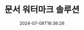 ---
############################# Static ############################
layout: "family"
date:  2024-07-08T16:36:26
draft: false

product: "Watermark"
product_tag: "watermark"

lang: ko

############################# Head ############################
head_title: "문서 워터마크 C# Java Node.js Python | 워터 마크를 추가"
head_description: "PDF, 이미지 및 문서에 워터마크를 추가합니다.Microsoft Office, PDF, OpenDocument, 이미지 등에 대한 워터마킹 솔루션"

############################# Header ############################
title: "문서 워터마크 솔루션"
description:  |
  문서 및 이미지에 텍스트 및 이미지 워터마크를 추가합니다.

  편리한 방법으로 문서 워터마크를 검색하고 수정할 수 있습니다.

  문서에 표시된 워터마크에 대한 정보를 얻을 수 있습니다.

############################# Supported Platforms ###############################
supported_platforms:
  enable: true
  head_title: "플랫폼 선택"
  title: "플랫폼 독립성"
  description: "GroupDocs.Watermark 라이브러리는 다음 운영 체제 및 프레임워크를 지원합니다."
  details_link_title: "자세히 알아보기"

  items:
    # items loop
    - title: ".NET"
      description: GroupDocs.Watermark .NET 
      color: "blue"
      tag: "net"
      link: "/watermark/net/"
      features_link: "https://docs.groupdocs.com/watermark/net/system-requirements/"
      features:
          # features loop
          - rows: "4"
            content: |
                    .NET Framework 4.5 or higher <br> .NET Core 3.0 or higher <br> .NET 5.0 or higher
      
          # features loop
          - rows: "1"
            content: |
                    Windows <br> Linux <br> Mac OS
      
          # features loop
          - rows: "3"
            content: |
                    Microsoft Visual Studio <br> JetBrains Rider <br> Microsoft Visual Code
      
          # features loop
          - rows: "1"
            content: |
                    50+ file formats
      

    # items loop
    - title: "Java"
      description: GroupDocs.Watermark Java
      color: "red"
      tag: "java"
      link: "/watermark/java/"
      features_link: "https://docs.groupdocs.com/watermark/java/system-requirements/"
      features:
          # features loop
          - rows: "4"
            content: |
                    Java 8 or higher <br> Kotlin
      
          # features loop
          - rows: "1"
            content: |
                    Windows <br> Linux <br> Mac OS
      
          # features loop
          - rows: "3"
            content: |
                    IntelliJ IDEA <br> Eclipse <br> NetBeans
      
          # features loop
          - rows: "1"
            content: |
                    50+ file formats

    # items loop
    - title: "Node.js"
      description: GroupDocs.Watermark Node.js
      color: "green"
      tag: "nodejs-java"
      link: "/watermark/nodejs-java/"
      features_link: "https://docs.groupdocs.com/watermark/"
      features:
          # features loop
          - rows: "4"
            content: |
                    Node.js 16+ and J2SE 8.0 (1.8)+
      
          # features loop
          - rows: "1"
            content: |
                    Windows <br> Linux <br> Mac OS
      
          # features loop
          - rows: "3"
            content: |
                    Atom <br> Visual Studio Code <br> 기타 모든 텍스트 편집기
      
          # features loop
          - rows: "1"
            content: |
                    50+ file formats

    # items loop
    - title: "Python"
      description: GroupDocs.Watermark Python
      color: "yellow"
      tag: "python-net"
      link: "/watermark/python-net/"
      features_link: "https://docs.groupdocs.com/watermark/net/system-requirements/"
      features:
          # features loop
          - rows: "3"
            content: |
                    Python 3.9+ and .Net 6+
      
          # features loop
          - rows: "1"
            content: |
                    Windows <br> Linux <br> Mac OS
      
          # features loop
          - rows: "4"
            content: |
                    IDLE <br> PyCharm <br> Visual Studio Code
      
          # features loop
          - rows: "1"
            content: |
                    50+ file formats

############################# Features ###############################
features:
  enable: true
  title: "GroupDocs.Watermark 기능 리뷰"
  description: "널리 사용되는 문서 형식에 대해 다양한 워터마크 유형을 추가, 검색 및 업데이트하도록 설계된 라이브러리입니다."

  items:
    # items loop
    - icon: "protect"
      title: "워터마크로 파일 보호"
      content: "비즈니스 문서에 텍스트 및 이미지 워터마크를 추가합니다."

    # items loop
    - icon: "search"
      title: "기존 워터마크 검색"
      content: "이전에 문서에 삽입한 워터마크에 대한 자세한 정보를 얻을 수 있습니다."

    # items loop
    - icon: "manipulate"
      title: "문서 워터마크 조작"
      content: "텍스트, 스타일, 이미지 및 기타 워터마크 기능을 제어합니다."

    # items loop
    - icon: "additional"
      title: "다양한 추가 기능"
      content: "문서 정보 가져오기, 하이퍼링크 또는 페이지 배경 업데이트 등"

############################# Code samples ############################
code_samples:
  enable: true
  title: "워터마크로 문서 보호"
  description: "GroupDocs.Watermark 일반적인 작업 코드 예제"
  items:
    # code sample loop
    - title: "워터마크 만들기."
      content: |
       문서에 워터마크를 추가하려면 대상 파일의 경로를 입력합니다.특정 페이지에 사용자 지정 워터마크를 표시하려면 다양한 옵션을 선택할 수 있습니다.
      samples:
        - language: "C#"
          color: "blue"
          content: |
            ```csharp {style=abap}   
            // 워터마킹할 문서를 지정합니다.
            using (Watermarker watermarker = new Watermarker("source.docx"))
            {
                // 워터마크 오브젝트 만들기
                TextWatermark watermark = new TextWatermark("top secret", new Font("Arial", 36));

                // 워터마크 옵션 설정
                watermark.ForegroundColor = Color.Red;
                watermark.HorizontalAlignment = HorizontalAlignment.Center;
                watermark.VerticalAlignment = VerticalAlignment.Center;

                // 워터마크 추가 및 처리된 파일 저장
                watermarker.Add(watermark);
                watermarker.Save("result.docx");
            }
            ```
        - language: "Java"
          color: "red"
          content: |
            ```java {style=abap}   
            // 워터마킹할 문서를 지정합니다.
            Watermarker watermarker = new Watermarker("source.docx");

            // 워터마크 오브젝트 만들기
            TextWatermark watermark = new TextWatermark("top secret", new Font("Arial", 36));

            // 워터마크 옵션 설정
            watermark.setForegroundColor(Color.getRed());
            watermark.setHorizontalAlignment(HorizontalAlignment.Center);
            watermark.setVerticalAlignment(VerticalAlignment.Center);

            // 워터마크 추가 및 처리된 파일 저장
            watermarker.add(watermark);
            watermarker.save("result.docx");
            watermarker.close();
            ```
        - language: "TypeScript"
          color: "green"
          content: |
            ```javascript {style=abap}  
            // 워터마킹할 문서를 지정합니다.
            const watermarker = new Watermarker("source.docx");

            // 워터마크 오브젝트 만들기
            const watermark = new TextWatermark("top secret", new Font("Arial", 36));

            // 워터마크 옵션 설정
            watermark.setForegroundColor(Color.getRed());
            watermark.setHorizontalAlignment(HorizontalAlignment.Center);
            watermark.setVerticalAlignment(VerticalAlignment.Center);

            // 워터마크 추가 및 처리된 파일 저장
            watermarker.add(watermark);
            watermarker.save("result.docx");
            ```
        - language: "Python"
          color: "yellow"
          content: |
            ```python {style=abap}  
            def run():
                # 워터마킹할 문서를 지정합니다.
                with groupdocs.watermark.Watermarker("source.docx") as watermarker:
                    font = groupdocs.watermark.watermarks.Font("Arial", 36.0)

                    # 워터마크 오브젝트 만들기
                    watermark = groupdocs.watermark.watermarks.TextWatermark("top secret", font)

                    # 워터마크 옵션 설정
                    watermark.foreground_color = groupdocs.watermark.watermarks.Color.red;
                    watermark.horizontal_alignment = groupdocs.watermark.common.HorizontalAlignment.CENTER
                    watermark.vertical_alignment = groupdocs.watermark.common.VerticalAlignment.CENTER

                    # 워터마크 추가 및 처리된 파일 저장
                    watermarker.add(watermark)
                    watermarker.save("result.docx")
            ```


############################# Supported Formats ###############################
formats:
  enable: true
  title: "50개 이상의 파일 형식 지원"
  description: "GroupDocs.Watermark 는 널리 사용되는 문서 및 파일 형식에 워터마킹을 제공합니다."

############################# Metrics ###############################
metrics:
  enable: true
  title: "우리 도서관 통계 데이터"
  description: "주요 지표를 자세히 살펴보고 우리의 성과, 영향력, 성장에 대한 통찰력을 얻으세요."

  items:
    # items loop
    - number: "50+"
      title: "지원되는 형식"
      content: "라이브러리는 가장 널리 사용되는 50가지 이상의 파일 형식을 처리할 수 있습니다."

    # items loop
    - number: "500k"
      title: "NuGet 개 다운로드"
      content: ".NET 용 GroupDocs.Watermark 은 NuGet 에서 50만 회 이상 다운로드된 인기 라이브러리입니다."

    # items loop
    - number: "15k"
      title: "메이븐 다운로드"
      content: "Maven에서 15,000회 이상의 다운로드를 기록한 GroupDocs.Watermark 은 Java 명의 개발자들에게 인기 있는 앱입니다."

    # items loop
    - number: "140+"
      title: "행복한 고객"
      content: "전 세계 개인 개발자와 상위 기업은 혁신적인 솔루션을 구축하기 위해 당사의 라이브러리를 선호합니다."


############################# Customers ###############################
customers:
  enable: true
  title: "우리의 행복한 고객들"
  description: "GroupDocs 개의 도서관은 전 세계적으로 유명하고 유명한 브랜드에 고용되어 있습니다."

  items:
    # items loop
    - title: "BenQ Corporation"
      logo: "benq"
      
    # items loop
    - title: "Nasdaq Stock Market"
      logo: "nasdaq"
      
    # items loop
    - title: "AT&T Inc."
      logo: "att"
      
    # items loop
    - title: "Customer logo AstraZeneca"
      logo: "astrazeneca"
      
    # items loop
    - title: "Central Bank of Argentina"
      logo: "argentinacentralbank"
      
    # items loop
    - title: "Roche Holding AG"
      logo: "roche"
      
    # items loop
    - title: "Capita"
      logo: "capita"
      
    # items loop
    - title: "Axa S.A."
      logo: "axa"
      
    # items loop
    - title: "Instructure Inc."
      logo: "instructure"
      
    # items loop
    - title: "Wipro"
      logo: "wipro"


############################# Actions ###############################
actions:
  enable: true
  title: "시작할 준비가 되셨나요?"
  description: "플랫폼에서 GroupDocs.Watermark 개의 기능을 무료로 사용해 보세요"

  items:
    # items loop
    - title: ".NET"
      color: "blue"
      link: "/watermark/net/"

    # items loop
    - title: "Java"
      color: "red"
      link: "/watermark/java/"

    # items loop
    - title: "Node.js"
      color: "green"
      link: "/watermark/nodejs-java/"      

############################# FAQ ###############################
faq:
  enable: true
  title: "자주 묻는 질문"
  description: "자주 묻는 질문을 확인하세요"

  items:
    # items loop
    - question: "GroupDocs.Watermark 에서 문서 조작을 위해 외부 라이브러리가 필요합니까?"
      answer: "GroupDocs.Watermark 는 독립적으로 작동하므로 Adobe Acrobat, Microsoft Office 등과 같은 타사 소프트웨어가 필요하지 않습니다."

    # items loop
    - question: "구매하기 전에 GroupDocs.Watermark 개의 기능을 테스트할 수 있나요?"
      answer: "네, GroupDocs.Watermark 은 (는) 무료 평가판을 제공합니다!설치해서 사용해 보십시오. 단, 평가판 버전은 문서에 '평가판 배지'를 추가하므로 처음 3페이지만 처리됩니다.전체 경험을 원하시나요?30일 임시 라이선스를 무료로 받아 전체 기능을 이용할 수 있습니다.자세한 내용은 [임시 라이선스](https://purchase.groupdocs.com/temporary-license/) 를 참조하십시오."

    # items loop
    - question: "어떤 라이선스 유형이 제공되나요?"
      answer: "GroupDocs.Watermark 라이선스가 필요하세요?옵션이 있습니다!다양한 옵션을 기반으로 라이선스 중에서 선택하세요.팀의 개발자 수.배포 위치 (예: 단일 사무실 또는 원격 작업장).최종 고객 배포 부서에서 SDK/API를 클라이언트와 공유해야 하나요?또는 월별 사용 라이선스도 있습니다. 즉, 요금제 요금제로 사용한 만큼만 요금을 지불하면 됩니다.자세히 알아보고 완벽한 [가격](https://purchase.groupdocs.com/pricing/watermark/net/) 을 찾아보세요."

############################# Cloud Links ###############################
cloud_links:
  enable: true
  title: "GroupDocs.Watermark 로우 코드 API"
  description: "클라우드 기반 REST API를 사용하여 애플리케이션에서 파일에 워터마크를 추가합니다."
  
  items:
    # items loop
    - title: "GroupDocs.Watermark Cloud for cURL"
      content: "cURL REST ful API를 사용하여 PDF, Word, Excel, PowerPoint, JPEG 및 기타 널리 사용되는 파일 형식을 워터마킹할 수 있습니다."
      icon: "groupdocs_watermark-for-curl"
      link: "https://products.groupdocs.cloud/watermark/curl"

    # items loop
    - title: "GroupDocs.Watermark Cloud for .NET"
      content: ".NET 용 Cloud SDK의 문서 워터마킹 기능으로 .NET 애플리케이션을 강화하세요.비즈니스 문서를 직접 보호하세요."
      icon: "groupdocs_watermark-for-net"
      link: "https://products.groupdocs.cloud/watermark/net"

    # items loop
    - title: "GroupDocs.Watermark Cloud for Java"
      content: "GroupDocs.Watermark Java 용으로 설계된 SDK는 Java 개의 애플리케이션 및 비즈니스 파일에 새로운 가능성을 제공합니다."
      icon: "groupdocs_watermark-for-java"
      link: "https://products.groupdocs.cloud/watermark/java"

############################# App links ###############################
app_links:
  enable: true
  title: "GroupDocs.Watermark 웹 앱"
  description: "GroupDocs 은 문서에 워터마크를 추가할 수 있는 웹 애플리케이션에 대한 액세스 권한을 부여합니다.50가지 이상의 인기 있는 파일 형식을 즐겨 사용하는 브라우저에서 무료로 워터마킹할 수 있습니다."

  items:
    # items loop
    - title: "GroupDocs.Watermark Total"
      content: "모든 장치에서 문서에 워터마크를 추가할 수 있는 온라인 도구입니다."
      icon: "groupdocs_watermark-app"
      link: "https://products.groupdocs.app/watermark/total"

    # items loop
    - title: "GroupDocs.Watermark DOCX"
      content: "워터마크 MS Word DOCX 온라인."
      icon: "groupdocs_words-app"
      link: "https://products.groupdocs.app/watermark/docx"

    # items loop
    - title: "GroupDocs.Watermark PDF"
      content: "PDF 개의 문서를 온라인으로 보호하십시오."
      icon: "groupdocs_pdf-app"
      link: "https://products.groupdocs.app/watermark/pdf"


      


---